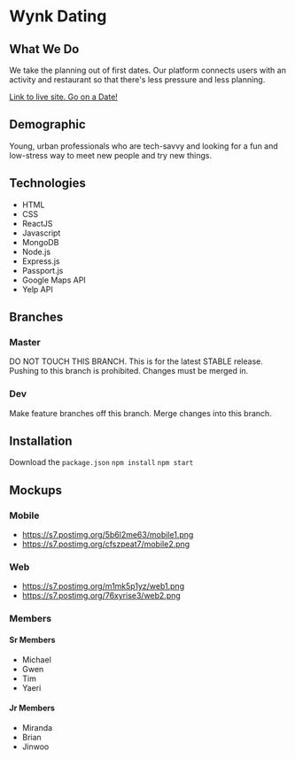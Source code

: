 # Wynk Dating
## What We Do
We take the planning out of first dates. Our platform connects users with an activity and restaurant so that there's less pressure and less planning.

<a href="http://wynk.world/">Link to live site. Go on a Date!</a>

## Demographic
Young, urban professionals who are tech-savvy and looking for a fun and low-stress way to meet new people and try new things.

## Technologies
- HTML
- CSS
- ReactJS
- Javascript
- MongoDB
- Node.js
- Express.js
- Passport.js
- Google Maps API
- Yelp API

## Branches
### Master
DO NOT TOUCH THIS BRANCH. This is for the latest STABLE release. Pushing to this branch is prohibited. Changes must be merged in.

### Dev
Make feature branches off this branch. Merge changes into this branch.

## Installation
Download the `package.json`
`npm install`
`npm start`

## Mockups
### Mobile
- https://s7.postimg.org/5b6l2me63/mobile1.png
- https://s7.postimg.org/cfszpeat7/mobile2.png

### Web
- https://s7.postimg.org/m1mk5p1yz/web1.png
- https://s7.postimg.org/76xyrise3/web2.png

### Members
#### Sr Members
  - Michael
  - Gwen
  - Tim
  - Yaeri
#### Jr Members
  - Miranda
  - Brian
  - Jinwoo

